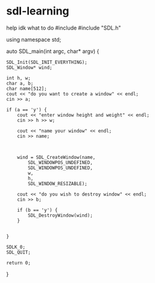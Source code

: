 # sdl-learning
help idk what to do
#include <iostream>
#include "SDL.h"

using namespace std;



auto SDL_main(int argc, char* argv)
{

	SDL_Init(SDL_INIT_EVERYTHING);
	SDL_Window* wind;

	int h, w;
	char a, b;
	char name[512];
	cout << "do you want to create a window" << endl;
	cin >> a;

	if (a == 'y') {
		cout << "enter window height and weight" << endl;
		cin >> h >> w;

		cout << "name your window" << endl;
		cin >> name;



		wind = SDL_CreateWindow(name,
			SDL_WINDOWPOS_UNDEFINED,
			SDL_WINDOWPOS_UNDEFINED,
			w,
			h,
			SDL_WINDOW_RESIZABLE);

		cout << "do you wish to destroy window" << endl;
		cin >> b;

		if (b == 'y') {
			SDL_DestroyWindow(wind);
		}


	}

	SDLK_0;
	SDL_QUIT;

	return 0;


}
